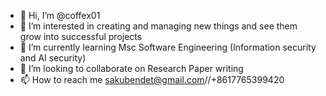 - 👋 Hi, I’m @coffex01
- 👀 I’m interested in creating and managing new things and see them grow into successful projects
- 🌱 I’m currently learning Msc Software Engineering (Information security and AI security)
- 💞️ I’m looking to collaborate on Research Paper writing
- 📫 How to reach me sakubendet@gmail.com//+8617765399420

<!---
coffex01/coffex01 is a ✨ special ✨ repository because its `README.md` (this file) appears on your GitHub profile.
You can click the Preview link to take a look at your changes.
--->
